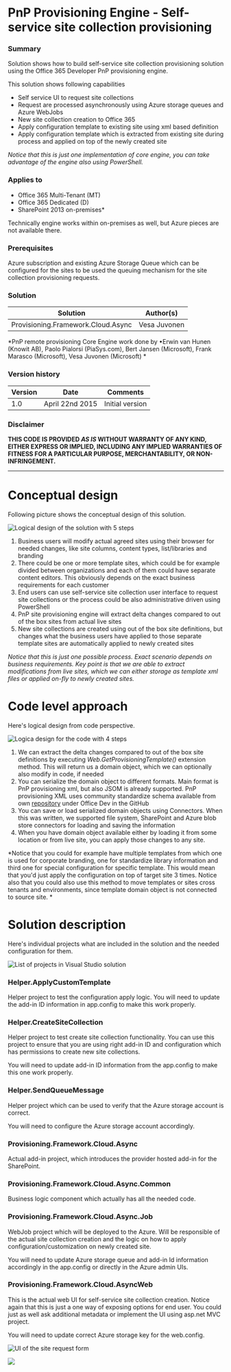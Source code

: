 # PnP Provisioning Engine - Self-service site collection provisioning #

### Summary ###
Solution shows how to build self-service site collection provisioning solution using the Office 365 Developer PnP provisioning engine.

This solution shows following capabilities
- Self service UI to request site collections
- Request are processed asynchronously using Azure storage queues and Azure WebJobs
- New site collection creation to Office 365
- Apply configuration template to existing site using xml based definition
- Apply configuration template which is extracted from existing site during process and applied on top of the newly created site

*Notice that this is just one implementation of core engine, you can take advantage of the engine also using PowerShell.*


### Applies to ###
-  Office 365 Multi-Tenant (MT)
-  Office 365 Dedicated (D)
-  SharePoint 2013 on-premises*

Technically engine works within on-premises as well, but Azure pieces are not available there.

### Prerequisites ###
Azure subscription and existing Azure Storage Queue which can be configured for the sites to be used the queuing mechanism for the site collection provisioning requests.

### Solution ###
Solution | Author(s)
---------|----------
Provisioning.Framework.Cloud.Async | Vesa Juvonen

*PnP remote provisioning Core Engine work done by •Erwin van Hunen (Knowit AB), Paolo Pialorsi (PiaSys.com), Bert Jansen (Microsoft), Frank Marasco (Microsoft), Vesa Juvonen (Microsoft) *

### Version history ###
Version  | Date | Comments
---------| -----| --------
1.0  | April 22nd 2015 | Initial version

### Disclaimer ###
**THIS CODE IS PROVIDED *AS IS* WITHOUT WARRANTY OF ANY KIND, EITHER EXPRESS OR IMPLIED, INCLUDING ANY IMPLIED WARRANTIES OF FITNESS FOR A PARTICULAR PURPOSE, MERCHANTABILITY, OR NON-INFRINGEMENT.**


----------

# Conceptual design #
Following picture shows the conceptual design of this solution.

![Logical design of the solution with 5 steps](http://i.imgur.com/3S21w53.png)

1. Business users will modify actual agreed sites using their browser for needed changes, like site columns, content types, list/libraries and branding
2. There could be one or more template sites, which could be for example divided between organizations and each of them could have separate content editors. This obviously depends on the exact business requirements for each customer
3. End users can use self-service site collection user interface to request site collections or the process could be also administrative driven using PowerShell
4. PnP site provisioning engine will extract delta changes compared to out of the box sites from actual live sites
5. New site collections are created using out of the box site definitions, but changes what the business users have applied to those separate template sites are automatically applied to newly created sites

*Notice that this is just one possible process. Exact scenario depends on business requirements. Key point is that we are able to extract modifications from live sites, which we can either storage as template xml files or applied on-fly to newly created sites.*


# Code level approach #
Here's logical design from code perspective.

![Logica design for the code with 4 steps](http://i.imgur.com/jEsw6uB.png)

1. We can extract the delta changes compared to out of the box site definitions by executing *Web.GetProvisioningTemplate()* extension method. This will return us a domain object, which we can optionally also modify in code, if needed
2. You can serialize the domain object to different formats. Main format is PnP provisioning xml, but also JSOM is already supported. PnP provisioning XML uses community standardize schema available from own [repository](https://github.com/OfficeDev/PnP-Provisioning-Schema) under Office Dev in the GitHub
3. You can save or load serialized domain objects using Connectors. When this was written, we supported file system, SharePoint and Azure blob store connectors for loading and saving the information
4. When you have domain object available either by loading it from some location or from live site, you can apply those changes to any site.

*Notice that you could for example have multiple templates from which one is used for corporate branding, one for standardize library information and third one for special configuration for specific template. This would mean that you'd just apply the configuration on top of target site 3 times. Notice also that you could also use this method to move templates or sites cross tenants and environments, since template domain object is not connected to source site. *

# Solution description #
Here's individual projects what are included in the solution and the needed configuration for them. 

![List of projects in Visual Studio solution](http://i.imgur.com/6HgFECj.png)

### Helper.ApplyCustomTemplate ###
Helper project to test the configuration apply logic. You will need to update the add-in ID information in app.config to make this work properly. 

### Helper.CreateSiteCollection ###
Helper project to test create site collection functionality. You can use this project to ensure that you are using right add-in ID and configuration which has permissions to create new site collections.

You will need to update add-in ID information from the app.config to make this one work properly.

### Helper.SendQueueMessage ###
Helper project which can be used to verify that the Azure storage account is correct.

You will need to configure the Azure storage account accordingly.

### Provisioning.Framework.Cloud.Async ###
Actual add-in project, which introduces the provider hosted add-in for the SharePoint.

### Provisioning.Framework.Cloud.Async.Common ###
Business logic component which actually has all the needed code. 

### Provisioning.Framework.Cloud.Async.Job ###
WebJob project which will be deployed to the Azure. Will be responsible of the actual site collection creation and the logic on how to apply configuration/customization on newly created site.

You will need to update Azure storage queue and add-in Id information accordingly in the app.config or directly in the Azure admin UIs.

### Provisioning.Framework.Cloud.AsyncWeb ###
This is the actual web UI for self-service site collection creation. Notice again that this is just a one way of exposing options for end user. You could just as well ask additional metadata or implement the UI using asp.net MVC project.

You will need to update correct Azure storage key for the web.config.

![UI of the site request form](http://i.imgur.com/mmiuWFA.png)

<img src="https://telemetry.sharepointpnp.com/pnp/solutions/Provisioning.Framework.Cloud.Async" />